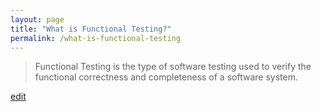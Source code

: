 ```yaml
---
layout: page
title: "What is Functional Testing?"
permalink: /what-is-functional-testing
---
```


> Functional Testing is the type of software testing used to verify the functional correctness and completeness of a software system.

<p class="edit-term"><a href="https://github.com/and-digital/tech-definitions/blog/master/definitions/testing/functional-testing.md">edit</a></p>
